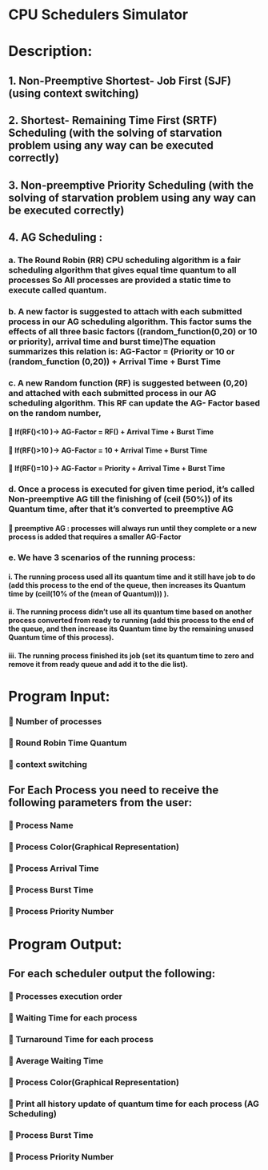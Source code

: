 # CPU Schedulers Simulator

# Description:
## 1. Non-Preemptive Shortest- Job First (SJF) (using context switching)
## 2. Shortest- Remaining Time First (SRTF) Scheduling (with the solving of starvation problem using any way can be executed correctly)
## 3. Non-preemptive Priority Scheduling (with the solving of starvation problem using any way can be executed correctly)
## 4. AG Scheduling :
### a. The Round Robin (RR) CPU scheduling algorithm is a fair scheduling algorithm that gives equal time quantum to all processes So All processes are provided a static time to execute called quantum.
### b. A new factor is suggested to attach with each submitted process in our AG scheduling algorithm. This factor sums the effects of all three basic factors ((random_function(0,20) or 10 or priority), arrival time and burst time)The equation summarizes this relation is: AG-Factor = (Priority or 10 or (random_function (0,20)) + Arrival Time + Burst Time
### c. A new Random function (RF) is suggested between (0,20) and attached with each submitted process in our AG scheduling algorithm. This RF can update the AG- Factor based on the random number,
####  If(RF()<10 )-> AG-Factor = RF() + Arrival Time + Burst Time
####  If(RF()>10 )-> AG-Factor = 10 + Arrival Time + Burst Time
####  If(RF()=10 )-> AG-Factor = Priority + Arrival Time + Burst Time
### d. Once a process is executed for given time period, it’s called Non-preemptive AG till the finishing of (ceil (50%)) of its Quantum time, after that it’s converted to preemptive AG
####  preemptive AG : processes will always run until they complete or a new process is added that requires a smaller AG-Factor
### e. We have 3 scenarios of the running process:
#### i. The running process used all its quantum time and it still have job to do (add this process to the end of the queue, then increases its Quantum time by (ceil(10% of the (mean of Quantum))) ).
#### ii. The running process didn’t use all its quantum time based on another process converted from ready to running (add this process to the end of the queue, and then increase its Quantum time by the remaining unused Quantum time of this process).
#### iii. The running process finished its job (set its quantum time to zero and remove it from ready queue and add it to the die list).

# Program Input:
###  Number of processes
###  Round Robin Time Quantum
###  context switching
## For Each Process you need to receive the following parameters from the user:
###  Process Name
###  Process Color(Graphical Representation)
###  Process Arrival Time
###  Process Burst Time
###  Process Priority Number

# Program Output:
## For each scheduler output the following:   
###  Processes execution order
###  Waiting Time for each process
###  Turnaround Time for each process
###  Average Waiting Time
###  Process Color(Graphical Representation)
###  Print all history update of quantum time for each process (AG Scheduling)
###  Process Burst Time
###  Process Priority Number 